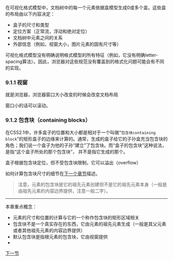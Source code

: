 
在可视化格式模型中，文档树中的每一个元素依据盒模型生成0或多个盒。这些盒的布局由以下内容决定：


* 盒子的尺寸和类型
* 定位方案（正常流，浮动和绝对定位）
* 文档树中元素之间的关系
* 外部信息（例如，视窗大小，图片元素的固有尺寸等）


可视化格式模型没有明确说明格式模型的所有特征（例如，它没有明确letter-spacing算法）。因此，浏览器对这些规范没有覆盖到的格式化问题可能会有不同的实现。

### 9.1.1 视窗

就是浏览器，浏览器窗口大小改变的时候会改变文档布局


窗口小的话可以滚动。

### 9.1.2 包含块（containing blocks）
在CSS2.1中，许多盒子的位置和大小都是相对于一个叫做“`包含块containing block`”的矩形盒子的边缘来计算的。通常，生成的盒子给它的子孙盒充当包含块的角色；我们说一个盒子为他的子孙“建立”了包含块。而“盒子的包含块”这种说法，是指“这个盒子所处的那个包含块”， 并不是指它生成的那个。

盒子根据包含块定位，但不受包含块限制，它可以溢出（overflow）

如何计算包含块尺寸的细节在[下一个章节](9.2-控制盒的产生.md)描述。

>注意，元素的包含块是它的祖先元素创建但不是它的祖先元素本身（一般是由祖先元素的内容边界提供，注意一般二字）。

---
本章重点概念：

* 元素的尺寸和位置的计算与它的一个称作包含块的矩形区域相关
* 包含块不是一个真实存在的东西，它由元素的祖先元素生成（一般是其父元素或者其他祖先元素的内容边界提供）
* 默认包含块是指根元素的包含块，它由视窗提供
* 

[下一节](9.2-控制盒的产生.md)
